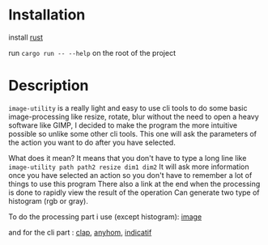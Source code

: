 # Installation
install [rust]("https://www.rust-lang.org/learn/get-started")

run `cargo run -- --help` on the root of the project

# Description
`image-utility` is a really light and easy to use cli tools to do some basic image-processing like 
resize, rotate, blur without the need to open a heavy software like GIMP, I decided
to make the program the more intuitive possible so unlike some other cli tools.
This one will ask the parameters of the action you want to do after you have selected.

What does it mean? It means that you don't have to type a long line like `image-utility path path2 resize dim1 dim2`
It will ask more information once you have selected an action so you don't have to remember a lot of things to use this program
There also a link at the end when the processing is done to rapidly view the result of the operation
Can generate two type of histogram (rgb or gray).

To do the processing part i use (except histogram): [image](https://github.com/image-rs/image) 

and for the cli part : [clap](https://github.com/clap-rs/clap), [anyhom](https://github.com/dtolnay/anyhow), [indicatif](https://github.com/console-rs/indicatif)